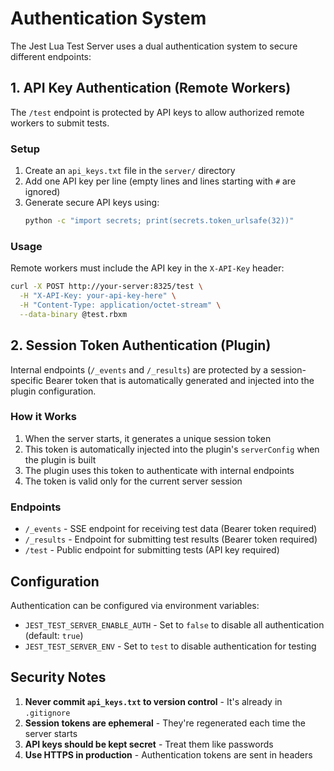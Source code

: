 # Authentication System

The Jest Lua Test Server uses a dual authentication system to secure different endpoints:

## 1. API Key Authentication (Remote Workers)

The `/test` endpoint is protected by API keys to allow authorized remote workers to submit tests.

### Setup

1. Create an `api_keys.txt` file in the `server/` directory
2. Add one API key per line (empty lines and lines starting with `#` are ignored)
3. Generate secure API keys using:
   ```bash
   python -c "import secrets; print(secrets.token_urlsafe(32))"
   ```

### Usage

Remote workers must include the API key in the `X-API-Key` header:

```bash
curl -X POST http://your-server:8325/test \
  -H "X-API-Key: your-api-key-here" \
  -H "Content-Type: application/octet-stream" \
  --data-binary @test.rbxm
```

## 2. Session Token Authentication (Plugin)

Internal endpoints (`/_events` and `/_results`) are protected by a session-specific Bearer token that is automatically generated and injected into the plugin configuration.

### How it Works

1. When the server starts, it generates a unique session token
2. This token is automatically injected into the plugin's `serverConfig` when the plugin is built
3. The plugin uses this token to authenticate with internal endpoints
4. The token is valid only for the current server session

### Endpoints

- `/_events` - SSE endpoint for receiving test data (Bearer token required)
- `/_results` - Endpoint for submitting test results (Bearer token required)
- `/test` - Public endpoint for submitting tests (API key required)

## Configuration

Authentication can be configured via environment variables:

- `JEST_TEST_SERVER_ENABLE_AUTH` - Set to `false` to disable all authentication (default: `true`)
- `JEST_TEST_SERVER_ENV` - Set to `test` to disable authentication for testing

## Security Notes

1. **Never commit `api_keys.txt` to version control** - It's already in `.gitignore`
2. **Session tokens are ephemeral** - They're regenerated each time the server starts
3. **API keys should be kept secret** - Treat them like passwords
4. **Use HTTPS in production** - Authentication tokens are sent in headers